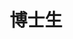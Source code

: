 ---
name: 代博涵
identity: Dai, Bohan
title: 博士生
year: 2011
group: G
image: default.png
homepage: /~bohan
researchDirection: 鸡尾酒会效应的脑神经机制
---